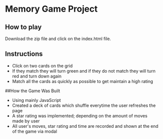 # Memory Game Project

## How to play
Download the zip file and click on the index.html file. 

## Instructions
* Click on two cards on the grid
* If they match they will turn green and if they do not match they will turn red and turn down again 
* Match all the cards as quickly as possible to get maintain a high rating 

##How the Game Was Built
* Using mainly JavaScript 
* Created a deck of cards which shuffle everytime the user refreshes the page
* A star rating was implemented; depending on the amount of moves made by user
* All user's moves, star rating and time are recorded and shown at the end of the game via modal